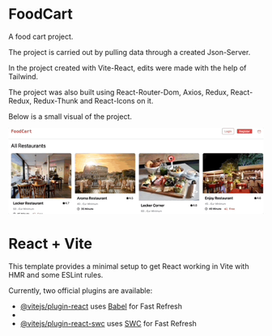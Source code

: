 # FoodCart

A food cart project.

The project is carried out by pulling data through a created Json-Server.

In the project created with Vite-React, edits were made with the help of Tailwind.

The project was also built using React-Router-Dom, Axios, Redux, React-Redux, Redux-Thunk and React-Icons on it.

Below is a small visual of the project.

![Animation](https://github.com/oranmehmetsirin/FoodCart/blob/main/gif.gif?raw=true)

# React + Vite

This template provides a minimal setup to get React working in Vite with HMR and some ESLint rules.

Currently, two official plugins are available:

- [@vitejs/plugin-react](https://github.com/vitejs/vite-plugin-react/blob/main/packages/plugin-react/README.md) uses [Babel](https://babeljs.io/) for Fast Refresh
- 
- [@vitejs/plugin-react-swc](https://github.com/vitejs/vite-plugin-react-swc) uses [SWC](https://swc.rs/) for Fast Refresh
